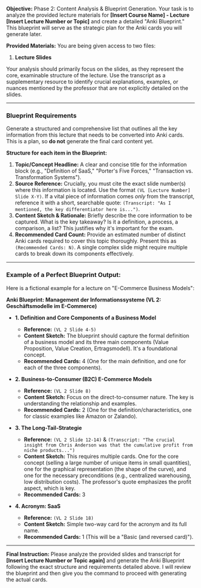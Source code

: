**Objective:**
Phase 2: Content Analysis & Blueprint Generation. Your task is to analyze the provided lecture materials for **[Insert Course Name] - Lecture [Insert Lecture Number or Topic]** and create a detailed "Anki Blueprint." This blueprint will serve as the strategic plan for the Anki cards you will generate later.

**Provided Materials:**
You are being given access to two files:
1.  **Lecture Slides** 

Your analysis should primarily focus on the slides, as they represent the core, examinable structure of the lecture. Use the transcript as a supplementary resource to identify crucial explanations, examples, or nuances mentioned by the professor that are not explicitly detailed on the slides.

---

### **Blueprint Requirements**

Generate a structured and comprehensive list that outlines all the key information from this lecture that needs to be converted into Anki cards. This is a plan, so **do not** generate the final card content yet.

**Structure for each item in the Blueprint:**

1.  **Topic/Concept Headline:** A clear and concise title for the information block (e.g., "Definition of SaaS," "Porter's Five Forces," "Transaction vs. Transformation Systems").
2.  **Source Reference:** Crucially, you must cite the exact slide number(s) where this information is located. Use the format `(VL [Lecture Number] Slide X-Y)`. If a vital piece of information comes *only* from the transcript, reference it with a short, searchable quote: `(Transcript: "As I mentioned, the key differentiator here is...")`.
3.  **Content Sketch & Rationale:** Briefly describe the core information to be captured. What is the key takeaway? Is it a definition, a process, a comparison, a list? This justifies why it's important for the exam.
4.  **Recommended Card Count:** Provide an estimated number of distinct Anki cards required to cover this topic thoroughly. Present this as `(Recommended Cards: N)`. A single complex slide might require multiple cards to break down its components effectively.

---

### **Example of a Perfect Blueprint Output:**

Here is a fictional example for a lecture on "E-Commerce Business Models":

**Anki Blueprint: Management der Informationssysteme (VL 2: Geschäftsmodelle im E-Commerce)**

*   **1. Definition and Core Components of a Business Model**
    *   **Reference:** `(VL 2 Slide 4-5)`
    *   **Content Sketch:** The blueprint should capture the formal definition of a business model and its three main components (Value Proposition, Value Creation, Ertragsmodell). It's a foundational concept.
    *   **Recommended Cards:** 4 (One for the main definition, and one for each of the three components).

*   **2. Business-to-Consumer (B2C) E-Commerce Models**
    *   **Reference:** `(VL 2 Slide 8)`
    *   **Content Sketch:** Focus on the direct-to-consumer nature. The key is understanding the relationship and examples.
    *   **Recommended Cards:** 2 (One for the definition/characteristics, one for classic examples like Amazon or Zalando).

*   **3. The Long-Tail-Strategie**
    *   **Reference:** `(VL 2 Slide 12-14)` & `(Transcript: "The crucial insight from Chris Anderson was that the cumulative profit from niche products...")`
    *   **Content Sketch:** This requires multiple cards. One for the core concept (selling a large number of unique items in small quantities), one for the graphical representation (the shape of the curve), and one for the necessary preconditions (e.g., centralized warehousing, low distribution costs). The professor's quote emphasizes the profit aspect, which is key.
    *   **Recommended Cards:** 3

*   **4. Acronym: SaaS**
    *   **Reference:** `(VL 2 Slide 18)`
    *   **Content Sketch:** Simple two-way card for the acronym and its full name.
    *   **Recommended Cards:** 1 (This will be a "Basic (and reversed card)").

---

**Final Instruction:**
Please analyze the provided slides and transcript for **[Insert Lecture Number or Topic again]** and generate the Anki Blueprint following the exact structure and requirements detailed above. I will review the blueprint and then give you the command to proceed with generating the actual cards.